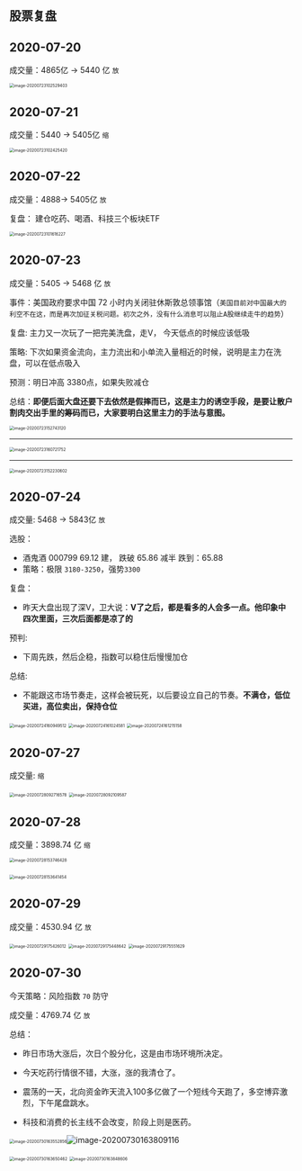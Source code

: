 ## 股票复盘

## 2020-07-20

成交量：4865亿 ->  5440 亿 `放`



<img src="assets/readme/image-20200723102529403.png" alt="image-20200723102529403" style="zoom:50%;" />



## 2020-07-21

成交量：5440 -> 5405亿 `缩`

<img src="assets/readme/image-20200723102425420.png" alt="image-20200723102425420" style="zoom:50%;" />



## 2020-07-22

成交量：4888-> 5405亿   `放`

复盘： 建仓吃药、喝酒、科技三个板块ETF

<img src="assets/readme/clever-mini-2020-07-22.png" alt="image-20200723101616227" style="zoom:50%;" />

## 2020-07-23

成交量：5405  -> 5468 亿  `放`

事件：美国政府要求中国 72 小时内关闭驻休斯敦总领事馆（`美国目前对中国最大的利空不在这，而是再次加征关税问题。初次之外，没有什么消息可以阻止A股继续走牛的趋势`）

复盘: 主力又一次玩了一把完美洗盘，走V， 今天低点的时候应该低吸

策略: 下次如果资金流向，主力流出和小单流入量相近的时候，说明是主力在洗盘，可以在低点吸入

预测：明日冲高 3380点，如果失败减仓

总结：**即便后面大盘还要下去依然是假摔而已，这是主力的诱空手段，是要让散户割肉交出手里的筹码而已，大家要明白这里主力的手法与意图。**

<img src="assets/readme/image-20200723152743120.png" alt="image-20200723152743120" style="zoom:50%;" />

---

<img src="assets/readme/image-20200723160721752.png" alt="image-20200723160721752" style="zoom:50%;" />

---

<img src="assets/readme/image-20200723152230602.png" alt="image-20200723152230602" style="zoom:50%;" />

## 2020-07-24

成交量:  5468  ->  5843亿 `放`

选股：

* 酒鬼酒 000799   69.12 建， 跌破 65.86 减半  跌到：65.88
* 策略：极限 `3180-3250`，强势`3300`

复盘：

* 昨天大盘出现了深V，卫大说：**V了之后，都是看多的人会多一点。他印象中四次里面，三次后面都是凉了的**

预判: 

* 下周先跌，然后企稳，指数可以稳住后慢慢加仓

总结:

* 不能跟这市场节奏走，这样会被玩死，以后要设立自己的节奏。**不满仓，低位买进，高位卖出，保持仓位**

<img src="assets/readme/image-20200724160949512.png" alt="image-20200724160949512" style="zoom:50%;" />

<img src="assets/readme/image-20200724161024581.png" alt="image-20200724161024581" style="zoom:50%;" />

<img src="assets/readme/image-20200724161215158.png" alt="image-20200724161215158" style="zoom:50%;" />

## 2020-07-27

成交量:   `缩`

<img src="assets/readme/image-20200728092716578.png" alt="image-20200728092716578" style="zoom:50%;" />

<img src="assets/readme/image-20200728092109587.png" alt="image-20200728092109587" style="zoom:50%;" />

## 2020-07-28

成交量：3898.74 亿 `缩`



<img src="assets/readme/image-20200728153746428.png" alt="image-20200728153746428" style="zoom:50%;" />



​                                        	<img src="assets/readme/image-20200728153641454.png" alt="image-20200728153641454" style="zoom: 50%;" />

## 2020-07-29

成交量：4530.94 亿 `放`

<img src="assets/readme/image-20200729175426012.png" alt="image-20200729175426012" style="zoom:50%;" />

<img src="assets/readme/image-20200729175448642.png" alt="image-20200729175448642" style="zoom:50%;" />

<img src="assets/readme/image-20200729175551629.png" alt="image-20200729175551629" style="zoom:50%;" />

## 2020-07-30

今天策略：风险指数 `70` 防守

成交量：4769.74 亿 `放`

总结：

* 昨日市场大涨后，次日个股分化，这是由市场环境所决定。
* 今天吃药行情很不错，大涨，涨的我清仓了。

* 震荡的一天，北向资金昨天流入100多亿做了一个短线今天跑了，多空博弈激烈，下午尾盘跳水。
* 科技和消费的长主线不会改变，阶段上则是医药。

<img src="assets/readme/image-20200730163552856.png" alt="image-20200730163552856" style="zoom:50%;" />![image-20200730163809116](assets/readme/image-20200730163809116.png)

<img src="assets/readme/image-20200730163650462.png" alt="image-20200730163650462" style="zoom:50%;" />

<img src="assets/readme/image-20200730163848606.png" alt="image-20200730163848606" style="zoom:50%;" />